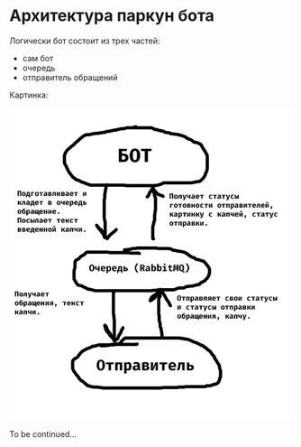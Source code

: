 # Архитектура паркун бота

Логически бот состоит из трех частей:

- сам бот
- очередь
- отправитель обращений

Картинка:

![how_it_works](../resources/parkun_arch/parkun_arch.png)

To be continued...

